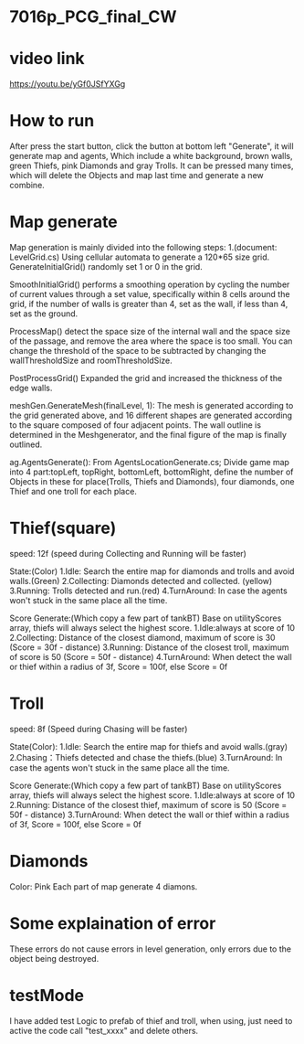 # 7016p_PCG_final_CW

# video link
https://youtu.be/yGf0JSfYXGg

# How to run
After press the start button, click the button at bottom left "Generate", it will generate map and agents, Which include a white background, brown walls, green Thiefs, pink Diamonds and gray Trolls.
It can be pressed many times, which will delete the Objects and map last time and generate a new combine.

# Map generate
Map generation is mainly divided into the following steps:
1.(document: LevelGrid.cs)
Using cellular automata to generate a 120*65 size grid.
GenerateInitialGrid() randomly set 1 or 0 in the grid.

SmoothInitialGrid() performs a smoothing operation by cycling the number of current values through a set value, specifically within 8 cells around the grid, if the number of walls is greater than 4, set as the wall, if less than 4, set as the ground.

ProcessMap() detect the space size of the internal wall and the space size of the passage, and remove the area where the space is too small. You can change the threshold of the space to be subtracted by changing the wallThresholdSize and roomThresholdSize.

PostProcessGrid() Expanded the grid and increased the thickness of the edge walls.

 meshGen.GenerateMesh(finalLevel, 1): The mesh is generated according to the grid generated above, and 16 different shapes are generated according to the square composed of four adjacent points. The wall outline is determined in the Meshgenerator, and the final figure of the map is finally outlined.

 ag.AgentsGenerate(): From AgentsLocationGenerate.cs; Divide game map into 4 part:topLeft, topRight, bottomLeft, bottomRight, define the number of Objects in these for place(Trolls, Thiefs and Diamonds), four diamonds, one Thief and one troll for each place.

 # Thief(square)
speed: 12f
(speed during Collecting and Running will be faster)

 State:(Color)
 1.Idle: Search the entire map for diamonds and trolls and avoid walls.(Green)
 2.Collecting: Diamonds detected and collected. (yellow)
 3.Running: Trolls detected and run.(red)
 4.TurnAround: In case the agents won't stuck in the same place all the time.

 Score Generate:(Which copy a few part of tankBT)
 Base on utilityScores array, thiefs will always select the highest score.
 1.Idle:always at score of 10 
 2.Collecting: Distance of the closest diamond, maximum of score is 30 (Score = 30f - distance)
 3.Running: Distance of the closest troll, maximum of score is 50 (Score = 50f - distance)
 4.TurnAround: When detect the wall or thief within a radius of 3f, Score = 100f, else Score = 0f

 # Troll
speed: 8f
(Speed during Chasing will be faster)

 State(Color):
 1.Idle: Search the entire map for thiefs and avoid walls.(gray)
 2.Chasing：Thiefs detected and chase the thiefs.(blue)
 3.TurnAround: In case the agents won't stuck in the same place all the time.

 Score Generate:(Which copy a few part of tankBT)
 Base on utilityScores array, thiefs will always select the highest score.
 1.Idle:always at score of 10 
 2.Running: Distance of the closest thief, maximum of score is 50 (Score = 50f - distance)
 3.TurnAround: When detect the wall or thief within a radius of 3f, Score = 100f, else Score = 0f

# Diamonds
Color: Pink
Each part of map generate 4 diamons.

# Some explaination of error
These errors do not cause errors in level generation, only errors due to the object being destroyed.

# testMode
I have added test Logic to prefab of thief and troll, when using, just need to active the code call "test_xxxx" and delete others.